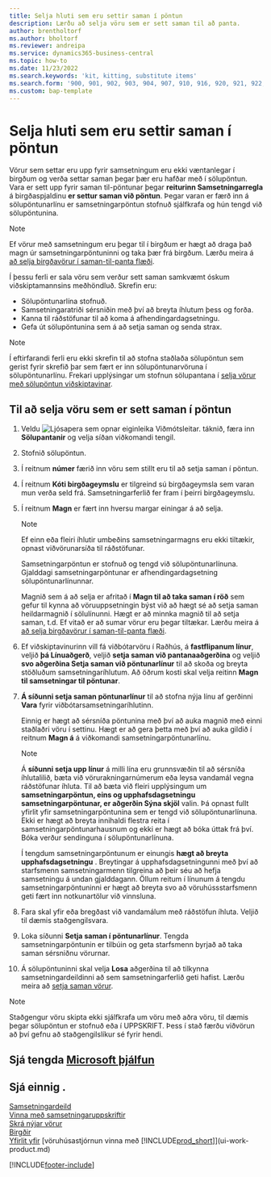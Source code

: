 ```yaml
---
title: Selja hluti sem eru settir saman í pöntun
description: Lærðu að selja vöru sem er sett saman til að panta.
author: brentholtorf
ms.author: bholtorf
ms.reviewer: andreipa
ms.service: dynamics365-business-central
ms.topic: how-to
ms.date: 11/23/2022
ms.search.keywords: 'kit, kitting, substitute items'
ms.search.form: '900, 901, 902, 903, 904, 907, 910, 916, 920, 921, 922, 923, 940, 941, 942, 930, 931, 932, 914, 915, 905'
ms.custom: bap-template
---
```

# <a name="sell-items-assembled-to-order"></a><a name="sell-items-assembled-to-order"></a>Selja hluti sem eru settir saman í pöntun

Vörur sem settar eru upp fyrir samsetningum eru ekki væntanlegar í birgðum og verða settar saman þegar þær eru hafðar með í sölupöntun. Vara er sett upp fyrir saman til-pöntunar þegar  **reiturinn Samsetningarregla**  á birgðaspjaldinu  **er settur saman við pöntun**. Þegar varan er færð inn á sölupöntunarlínu er samsetningarpöntun stofnuð sjálfkrafa og hún tengd við sölupöntunina.  

> [!NOTE]  
> Ef vörur með samsetningum eru þegar til í birgðum er hægt að draga það magn úr samsetningarpöntuninni og taka þær frá birgðum. Lærðu meira á  [að selja birgðavörur í saman-til-panta flæði](assembly-how-to-sell-assemble-to-order-items-and-inventory-items-together.md).  

Í þessu ferli er sala vöru sem verður sett saman samkvæmt óskum viðskiptamannsins meðhöndluð. Skrefin eru: 

* Sölupöntunarlína stofnuð.
* Samsetningaratriði sérsniðin með því að breyta íhlutum þess og forða.
* Kanna til ráðstöfunar til að koma á afhendingardagsetningu.
* Gefa út sölupöntunina sem á að setja saman og senda strax.  

> [!NOTE]  
> Í eftirfarandi ferli eru ekki skrefin til að stofna staðlaða sölupöntun sem gerist fyrir skrefið þar sem fært er inn sölupöntunarvöruna í sölupöntunarlínu. Frekari upplýsingar um stofnun sölupantana í  [selja vörur með sölupöntun viðskiptavinar](sales-how-sell-products.md).  

## <a name="to-sell-an-item-that-is-assembled-to-order"></a><a name="to-sell-an-item-that-is-assembled-to-order"></a>Til að selja vöru sem er sett saman í pöntun

1. Veldu ![Ljósapera sem opnar eiginleika Viðmótsleitar.](media/ui-search/search_small.png "Segðu mér hvað þú vilt gera") táknið, færa inn **Sölupantanir** og velja síðan viðkomandi tengil.  
2. Stofnið sölupöntun. 
3. Í reitnum **númer** færið inn vöru sem stillt eru til að setja saman í pöntun.  
4. Í reitnum **Kóti birgðageymslu** er tilgreind sú birgðageymsla sem varan mun verða seld frá. Samsetningarferlið fer fram í þeirri birgðageymslu.  
5. Í reitnum **Magn** er fært inn hversu margar einingar á að selja.  

    > [!NOTE]  
    >  Ef einn eða fleiri íhlutir umbeðins samsetningarmagns eru ekki tiltækir, opnast viðvörunarsíða til ráðstöfunar. <!-- Check whether the field help would be useful. For more information, see Assembly Availability.  -->

    Samsetningarpöntun er stofnuð og tengd við sölupöntunarlínuna. Gjalddagi samsetningarpöntunar er afhendingardagsetning sölupöntunarlínunnar.  

    Magnið sem á að selja er afritað í  **Magn til að taka saman í röð**  sem gefur til kynna að vöruuppsetningin býst við að hægt sé að setja saman heildarmagnið í sölulínunni. Hægt er að minnka magnið til að setja saman, t.d. Ef vitað er að sumar vörur eru þegar tiltækar. Lærðu meira á  [að selja birgðavörur í saman-til-panta flæði](assembly-how-to-sell-inventory-items-in-assemble-to-order-flows.md).  

6. Ef viðskiptavinurinn vill fá viðbótarvöru í Raðhús, á  **fastflipanum línur**, veljið  **þá Línuaðgerð**, veljið  **setja saman við pantanaaðgerðina**  og veljið  **svo aðgerðina Setja saman við pöntunarlínur**  til að skoða og breyta stöðluðum samsetningaríhlutum. Að öðrum kosti skal velja reitinn **Magn til samsetningar til pöntunar**.  
7.  **Á síðunni setja saman pöntunarlínur**  til að stofna nýja línu af gerðinni  **Vara**  fyrir viðbótarsamsetningaríhlutinn.  

    Einnig er hægt að sérsníða pöntunina með því að auka magnið með einni staðlaðri vöru í settinu. Hægt er að gera þetta með því að auka gildið í reitnum **Magn á** á viðkomandi samsetningarpöntunarlínu.  

    > [!NOTE]  
    >  Á  **síðunni setja upp línur**  á milli lína eru grunnsvæðin til að sérsníða íhlutalilið, bæta við vörurakningarnúmerum eða leysa vandamál vegna ráðstöfunar íhluta. Til að bæta við fleiri upplýsingum um  **samsetningarpöntun, eins og upphafsdagsetningu samsetningarpöntunar, er aðgerðin Sýna skjöl**  valin. Þá opnast fullt yfirlit yfir samsetningarpöntunina sem er tengd við sölupöntunarlínuna. Ekki er hægt að breyta innihaldi flestra reita í samsetningarpöntunarhausnum og ekki er hægt að bóka úttak frá því. Bóka verður sendinguna í sölupöntunarlínuna.  
    >
    >  Í tengdum samsetningarpöntunum er einungis  **hægt að breyta upphafsdagsetningu** . Breytingar á upphafsdagsetningunni með því að starfsmenn samsetningarmenn tilgreina að þeir séu að hefja samsetningu á undan gjalddagann. Öllum reitum í línunum á tengdu samsetningarpöntuninni er hægt að breyta svo að vöruhússstarfsmenn geti fært inn notkunartölur við vinnsluna.  

8. Fara skal yfir eða bregðast við vandamálum með ráðstöfun íhluta. Veljið til dæmis staðgengilsvara.  
9. Loka síðunni **Setja saman í pöntunarlínur**. Tengda samsetningarpöntunin er tilbúin og geta starfsmenn byrjað að taka saman sérsniðnu vörurnar.  
10. Á sölupöntuninni skal velja **Losa** aðgerðina til að tilkynna samsetningardeildinni að sem samsetningarferlið geti hafist. Lærðu meira að  [setja saman vörur](assembly-how-to-assemble-items.md).  

> [!NOTE]  
> Staðgengur vöru skipta ekki sjálfkrafa um vöru með aðra vöru, til dæmis þegar sölupöntun er stofnuð eða í UPPSKRIFT. Þess í stað færðu viðvörun að því gefnu að staðgengilslíkur sé fyrir hendi.

## <a name="see-related-microsoft-training"></a><a name="see-related-microsoft-training"></a>Sjá tengda [Microsoft þjálfun](/training/modules/assemble-to-order-dynamics-365-business-central/)

## <a name="see-also"></a><a name="see-also"></a>Sjá einnig .

[Samsetningardeild](assembly-assemble-items.md)  
[Vinna með samsetningaruppskriftir](assembly-how-work-assembly-boms.md)  
[Skrá nýjar vörur](inventory-how-register-new-items.md)  
[Birgðir](inventory-manage-inventory.md)  
[Yfirlit yfir](design-details-warehouse-management.md)
[vöruhúsastjórnun vinna með [!INCLUDE[prod_short](includes/prod_short.md)]](ui-work-product.md)  

[!INCLUDE[footer-include](includes/footer-banner.md)]
